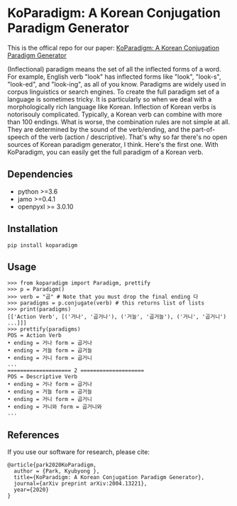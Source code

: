 # KoParadigm: A Korean Conjugation Paradigm Generator

This is the offical repo for our paper: [KoParadigm: A Korean Conjugation Paradigm Generator](https://arxiv.org/abs/2004.13221)

(Inflectional) paradigm means the set of all the inflected forms of a word. For example, English verb "look" has inflected forms like "look", "look-s", "look-ed", and "look-ing", as all of you know.
 Paradigms are widely used in corpus linguistics or search engines.
To create the full paradigm set of a language is sometimes tricky. It is particularly so when we deal with a morphologically rich language like Korean.
Inflection of Korean verbs is notorisouly complicated. Typically, a Korean verb can combine with more than 100 endings. What is worse, the combination rules are not simple at all.
 They are determined by the sound of the verb/ending, and the part-of-speech of the verb (action / descriptive). That's why so far there's no open sources of Korean paradigm generator, I think.
 Here's the first one. With KoParadigm, you can easily get the full paradigm of a Korean verb. 
 
## Dependencies
* python >=3.6
* jamo >=0.4.1
* openpyxl >= 3.0.10

## Installation
```
pip install koparadigm
```

## Usage
```
>>> from koparadigm import Paradigm, prettify
>>> p = Paradigm()
>>> verb = "곱" # Note that you must drop the final ending 다
>>> paradigms = p.conjugate(verb) # this returns list of lists
>>> print(paradigms)
[['Action Verb', [('거나', '곱거나'), ('거늘', '곱거늘'), ('거니', '곱거니') ...]]]
>>> prettify(paradigms)
POS = Action Verb
• ending = 거나 form = 곱거나
• ending = 거늘 form = 곱거늘
• ending = 거니 form = 곱거니
...
==================== 2 ====================
POS = Descriptive Verb
• ending = 거나 form = 곱거나
• ending = 거늘 form = 곱거늘
• ending = 거니 form = 곱거니
• ending = 거니와 form = 곱거니와
...

```
## References
If you use our software for research, please cite:

```
@article{park2020KoParadigm,
  author = {Park, Kyubyong },
  title={KoParadigm: A Korean Conjugation Paradigm Generator},
  journal={arXiv preprint arXiv:2004.13221},
  year={2020}
}
```
